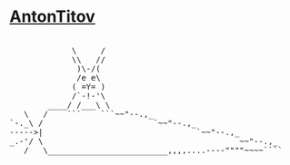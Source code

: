 # [AntonTitov](https://github.com/bayanist) 

<pre>

             \     /
             \\   //
              )\-/(
              /e e\
             ( =Y= )
             /`-!-'\
        ____/ /___\ \
   \   /    ```    ```~~"--.,_
`-._\ /                       `~~"--.,_
----->|                                `~~"--.,_
_.-'/ \                                         ~~"--.,_
   /   \_________________________,,,,....----""""~~~~````

</pre>
